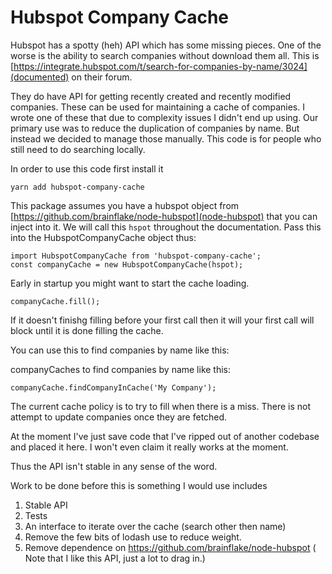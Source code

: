 Hubspot Company Cache
=====================

Hubspot has a spotty (heh) API which has some missing pieces.
One of the worse is the ability to search companies without
download them all.  This is
[https://integrate.hubspot.com/t/search-for-companies-by-name/3024](documented)
on their forum.

They do have API for getting recently created and recently modified
companies.  These can be used for maintaining a cache of companies.
I wrote one of these that due to complexity issues I didn't end up
using.  Our primary use was to reduce the duplication of companies
by name.  But instead we decided to manage those manually.  This code
is for people who still need to do searching locally.

In order to use this code first install it

```yarn add hubspot-company-cache```

This package assumes you have a hubspot object from
[https://github.com/brainflake/node-hubspot](node-hubspot)
that you can inject into it.  We will call this ```hspot```
throughout the documentation.  Pass this into the
HubspotCompanyCache object thus:

```
import HubspotCompanyCache from 'hubspot-company-cache';
const companyCache = new HubspotCompanyCache(hspot);
```

Early in startup you might want to start the cache loading.

```
companyCache.fill();
```

If it doesn't finishg filling before your first call then
it will your first call will block until it is done filling the
cache.

You can use this to find companies by name like this:

companyCaches to find companies by name like this:

```
companyCache.findCompanyInCache('My Company');
```

The current cache policy is to try to fill when there is
a miss.  There is not attempt to update companies once
they are fetched.

At the moment I've just save code that I've ripped
out of another codebase and placed it here.  I won't
even claim it really works at the moment.

Thus the API isn't stable in any sense of the word.

Work to be done before this is something I
would use includes

1. Stable API
1. Tests
1. An interface to iterate over the cache (search other then name)
1. Remove the few bits of lodash use to reduce weight.
1. Remove dependence on https://github.com/brainflake/node-hubspot
  ( Note that I like this API, just a lot to drag in.)
